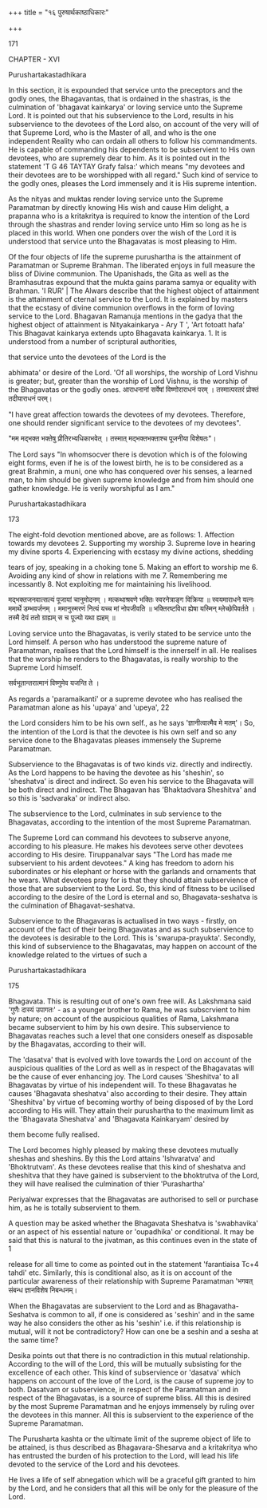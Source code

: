 +++
title = "१६ पुरुषार्थकाष्ठाधिकारः"

+++


171

CHAPTER - XVI

Purushartakastadhikara

In this section, it is expounded that service unto the preceptors and the godly ones, the Bhagavantas, that is ordained in the shastras, is the culmination of 'bhagavat kainkarya' or loving service unto the Supreme Lord. It is pointed out that his subservience to the Lord, results in his subservience to the devotees of the Lord also, on account of the very will of that Supreme Lord, who is the Master of all, and who is the one independent Reality who can ordain all others to follow his commandments. He is capable of commanding his dependents to be subservient to His own devotees, who are supremely dear to him. As it is pointed out in the statement 'T G 46 TAYTAY Grafy falsa:' which means "my devotees and their devotees are to be worshipped with all regard." Such kind of service to the godly ones, pleases the Lord immensely and it is His supreme intention.

As the nityas and muktas render loving service unto the Supreme Paramatman by directly knowing His wish and cause Him delight, a prapanna who is a kritakritya is required to know the intention of the Lord through the shastras and render loving service unto Him so long as he is placed in this world. When one ponders over the wish of the Lord it is understood that service unto the Bhagavatas is most pleasing to Him.

Of the four objects of life the supreme purushartha is the attainment of Paramatman or Supreme Brahman. The liberated enjoys in full measure the bliss of Divine communion. The Upanishads, the Gita as well as the Bramhasutras expound that the mukta gains parama samya or equality with Brahman. 'I RUR' | The Alwars describe that the highest object of attainment is the attainment of cternal service to the Lord. It is explained by masters that the ecstasy of divine communion overflows in the form of loving service to the Lord. Bhagavan Ramanuja mentions in the gadya that the highest object of attainment is Nityakainkarya - Ary T ', 'Art fotoatt hafa' This Bhagavat kainkarya extends upto Bhagavata kainkarya. 1. It is understood from a number of scriptural authorities,

that service unto the devotees of the Lord is the

abhimata' or desire of the Lord. 'Of all worships, the worship of Lord Vishnu is greater; but, greater than the worship of Lord Vishnu, is the worship of the Bhagavatas or the godly ones. आराधनानां सर्वेषां विष्णोराराधनं परम् । तस्मात्परतरं प्रोक्तं तदीयाराधनं परम्।

"I have great affection towards the devotees of my devotees. Therefore, one should render significant service to the devotees of my devotees".

"मम मद्भक्त भक्तेषु प्रीतिरभ्यधिकाभवेत् । तस्मात् मद्भक्तभक्ताश्च पूजनीया विशेषतः"।

The Lord says "In whomsocver there is devotion which is of the folowing eight forms, even if he is of the lowest birth, he is to be considered as a great Brahmin, a muni, one who has conquered over his senses, a learned man, to him should be given supreme knowledge and from him should one gather knowledge. He is verily worshipful as I am."

Purushartakastadhikara

173

The eight-fold devotion mentioned above, are as follows: 1. Affection towards my devotees 2. Supporting my worship 3. Supreme love in hearing my divine sports 4. Experiencing with ecstasy my divine actions, shedding

tears of joy, speaking in a choking tone 5. Making an effort to worship me 6. Avoiding any kind of show in relations with me 7. Remembering me incessantly 8. Not exploiting me for maintaining his livelihood.

मद्भक्तजनवात्सल्यं पूजायां चानुमोदनम् । मत्कथाश्रवणे भक्तिः स्वरनेत्राङ्ग विक्रिया ॥ स्वयमाराधने यत्नः ममार्थे डम्भवर्जनम् । ममानुस्मरणं नित्यं यच्च मां नोपजीवति ॥ भक्तिरष्टविधा ह्येषा यस्मिन् म्लेच्छेपिवर्तते । तस्मै देयं ततो ग्राह्यम् स च पूज्यो यथा ह्यहम् ॥

Loving service unto the Bhagavatas, is verily stated to be service unto the Lord himself. A person who has understood the supreme nature of Paramatman, realises that the Lord himself is the innerself in all. He realises that the worship he renders to the Bhagavatas, is really worship to the Supreme Lord himself.

सर्वभूतान्तरात्मानं विष्णुमेव यजन्ति ते ।

As regards a 'paramaikanti' or a supreme devotee who has realised the Paramatman alone as his 'upaya' and 'upeya', 22

the Lord considers him to be his own self., as he says 'ज्ञानीत्वात्मैव मे मतम्'। So, the intention of the Lord is that the devotee is his own self and so any service done to the Bhagavatas pleases immensely the Supreme Paramatman.

Subservience to the Bhagavatas is of two kinds viz. directly and indirectly. As the Lord happens to be having the devotee as his 'sheshin', so 'sheshatva' is direct and indirect. So even his service to the Bhagavata will be both direct and indirect. The Bhagavan has 'Bhaktadvara Sheshitva' and so this is 'sadvaraka' or indirect also.

The subservience to the Lord, culminates in sub servience to the Bhagavatas, according to the intention of the most Supreme Paramatman.

The Supreme Lord can command his devotees to subserve anyone, according to his pleasure. He makes his devotees serve other devotees according to His desire. Tiruppanalvar says "The Lord has made me subservient to his ardent devotees." A king has freedom to adorn his subordinates or his elephant or horse with the garlands and ornaments that he wears. What devotees pray for is that they should attain subservience of those that are subservient to the Lord. So, this kind of fitness to be ucilised according to the desire of the Lord is eternal and so, Bhagavata-seshatva is the culmination of Bhagavat-seshatva.

Subservience to the Bhagavaras is actualised in two ways - firstly, on account of the fact of their being Bhagavatas and as such subservience to the devotees is desirable to the Lord. This is 'swarupa-prayukta'. Secondly, this kind of subservience to the Bhagavatas, may happen on account of the knowledge related to the virtues of such a

Purushartakastadhikara

175

Bhagavata. This is resulting out of one's own free will. As Lakshmana said 'गुणैः दास्यं उपागतः' - as a younger brother to Rama, he was subscrvient to him by nature; on account of the auspicious qualities of Rama, Lakshmana became subservient to him by his own desire. This subservience to Bhagavatas reaches such a level that one considers oneself as disposable by the Bhagavatas, according to their will.

The 'dasatva' that is evolved with love towards the Lord on account of the auspicious qualities of the Lord as well as in respect of the Bhagavatas will be the cause of ever enhancing joy. The Lord causes 'Sheshitva' to all Bhagavatas by virtue of his independent will. To these Bhagavatas he causes 'Bhagavata sheshatva' also according to their desire. They attain 'Sheshitva' by virtue of becoming worthy of being disposed of by the Lord according to His will. They attain their purushartha to the maximum limit as the 'Bhagavata Sheshatva' and 'Bhagavata Kainkaryam' desired by

them become fully realised.

The Lord becomes highly pleased by making these devotees mutually sheshas and sheshins. By this the Lord attains 'Ishvaratva' and 'Bhoktrutvam'. As these devotees realise that this kind of sheshatva and sheshitva that they have gained is subservient to the bhoktrutva of the Lord, they will have realised the culmination of thier 'Purashartha'

Periyalwar expresses that the Bhagavatas are authorised to sell or purchase him, as he is totally subservient to them.

A question may be asked whether the Bhagavata Sheshatva is 'swabhavika' or an aspect of his essential nature or 'oupadhika' or conditional. It may be said that this is natural to the jivatman, as this continues even in the state of 1

release for all time to come as pointed out in the statement 'farantiaisa Tc+4 tahdi' etc. Similarly, this is conditional also, as it is on account of the particular awareness of their relationship with Supreme Paramatman 'भगवत् संबन्ध ज्ञानविशेष निबन्धनम्।

When the Bhagavatas are subservient to the Lord and as Bhagavatha-Seshatva is common to all, if one is considered as 'seshin' and in the same way he also considers the other as his 'seshin' i.e. if this relationship is mutual, will it not be contradictory? How can one be a seshin and a sesha at the same time?

Desika points out that there is no contradiction in this mutual relationship. According to the will of the Lord, this will be mutually subsisting for the excellence of each other. This kind of subservience or 'dasatva' which happens on account of the love of the Lord, is the cause of supreme joy to both. Dasatvam or subservience, in respect of the Paramatman and in respect of the Bhagavatas, is a source of supreme bliss. All this is desired by the most Supreme Paramatman and he enjoys immensely by ruling over the devotees in this manner. All this is subservient to the experience of the Supreme Paramatman.

The Purusharta kashta or the ultimate limit of the supreme object of life to be attained, is thus described as Bhagavara-Shesarva and a kritakritya who has entrusted the burden of his protection to the Lord, will lead his life devoted to the service of the Lord and his devotees.

He lives a life of self abnegation which will be a graceful gift granted to him by the Lord, and he considers that all this will be only for the pleasure of the Lord.
